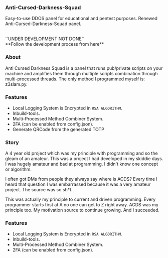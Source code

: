 ### Anti-Cursed-Darkness-Squad
Easy-to-use DDOS panel for educational and pentest purposes. Renewed Anti-Cursed-Darkness-Squad panel.

<br>
``UNDER DEVELOPMENT NOT DONE`` <br>
**Follow the development process from here**

### About
Anti Cursed Darkness Squad is a panel that runs pub/private scripts on your machine and amplifies them through multiple scripts combination through multi-processed threads. The only method I programmed myself is: z3slam.py.

### Features
- Local Logging System is Encrypted in ``RSA ALGORITHM``.
- Inbuild-tools.
- Multi-Processed Method Combiner System.
- 2FA (can be enabled from config.json).
- Generate QRCode from the generated TOTP

### Story
A 4 year old project which was my principle with programming and so the gleam of an amateur. This was a project I had developed in my skiddie days. I was hugely amateur and bad at programming. I didn't know one concept or algorithm. 

I often got DMs from people they always say where is ACDS? Every time I heard that question I was embarrassed because it was a very amateur project. The source was so sh*t. 

This was actually my principle to current and driven programming. Every programmer starts first at A no one can get to Z right away. ACDS was my principle too. My motivation source to continue growing. And I succeeded.

### Features
- Local Logging System is Encrypted in ``RSA ALGORITHM``.
- Inbuild-tools.
- Multi-Processed Method Combiner System.
- 2FA (can be enabled from config.json).

